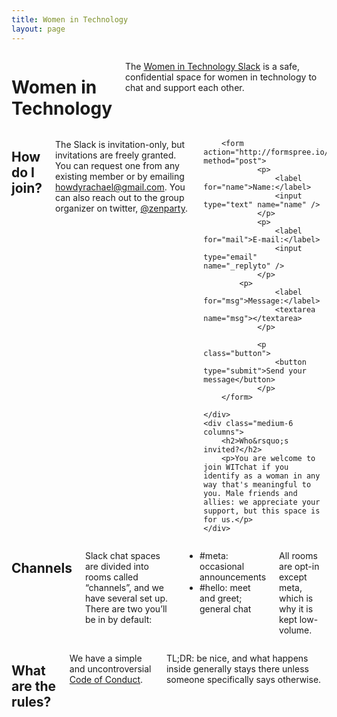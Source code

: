 ```yaml
---
title: Women in Technology
layout: page
---
```


<div class="row">
	<div class="panel callout columns">
		<h1>Women in Technology</h1>
		<p>The <a href="https://womenintech.slack.com">Women in Technology Slack</a> is a safe, confidential space for women in technology to chat and support each other.</p>
	</div>
</div>
<div class="row">
	<div class="medium-6 columns">
		<h2>How do I join?</h2>
		<p>The Slack is invitation-only, but invitations are freely granted. You can request one from any existing member or by emailing <a href="mailto:howdyrachael@gmail.com">howdyrachael@gmail.com</a>. You can also reach out to the group organizer on twitter, <a href="http://twitter.com/zenparty">@zenparty</a>.</p>
		
		<form action="http://formspree.io/howdyrachael@gmail.com" method="post">
    			<p>
    				<label for="name">Name:</label>
    				<input type="text" name="name" />
    			</p>
    			<p>
        			<label for="mail">E-mail:</label>
        			<input type="email" name="_replyto" />
    			</p>
			<p>
        			<label for="msg">Message:</label>
        			<textarea name="msg"></textarea>
    			</p>
    
    			<p class="button">
        			<button type="submit">Send your message</button>
    			</p>
		</form>
		
	</div>
	<div class="medium-6 columns">
		<h2>Who&rsquo;s invited?</h2>
		<p>You are welcome to join WITchat if you identify as a woman in any way that's meaningful to you. Male friends and allies: we appreciate your support, but this space is for us.</p>
	</div>
</div>

<div class="row">
	<div class="medium-6 columns">
		<h2>Channels</h2>
		<p>Slack chat spaces are divided into rooms called &ldquo;channels&rdquo;, and we have several set up. There are two you&rsquo;ll be in by default:</p>
		<ul class="no-bullets">
			<li><span class="label radius">#meta:</span> occasional announcements</li>
			<li><span class="label radius">#hello:</span> meet and greet; general chat</li>
		</ul>
		<p>All rooms are opt-in except <span class="label radius">meta</span>, which is why it is kept low-volume.</p>
	</div>
	<div class="medium-6 columns">
		<h2>What are the rules?</h2>
		<p>We have a simple and uncontroversial <a href="/coc.html">Code of Conduct</a>.</p> <p><span class="label radius">TL;DR:</span> be nice, and what happens inside generally stays there unless someone specifically says otherwise.</p>
	</div>
</div>
